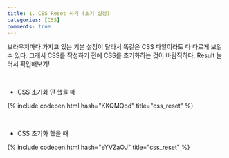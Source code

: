 ```yaml
---
title: 1. CSS Reset 하기 (초기 설정)
categories: [CSS]
comments: true
---
```


 브라우저마다 가지고 있는 기본 설정이 달라서 똑같은 CSS 파일이라도 다 다르게 보일 수 있다. 그래서 CSS를 작성하기 전에 CSS를 초기화하는 것이 바람직하다. Result 눌러서 확인해보기!
 
<br>

- CSS 초기화 안 했을 때

{% include codepen.html hash="KKQMQod" title="css_reset" %}

<br>

- CSS 초기화 했을 때 
 
{% include codepen.html hash="eYVZaOJ" title="css_reset" %}

